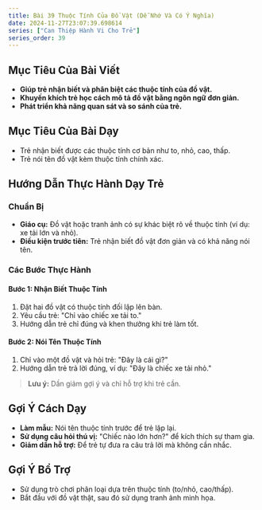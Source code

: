 ```yaml
---
title: Bài 39 Thuộc Tính Của Đồ Vật (Dễ Nhớ Và Có Ý Nghĩa)  
date: 2024-11-27T23:07:39.698614
series: ["Can Thiệp Hành Vi Cho Trẻ"]
series_order: 39
---
```


## Mục Tiêu Của Bài Viết
- **Giúp trẻ nhận biết và phân biệt các thuộc tính của đồ vật.**
- **Khuyến khích trẻ học cách mô tả đồ vật bằng ngôn ngữ đơn giản.**
- **Phát triển khả năng quan sát và so sánh của trẻ.**

## Mục Tiêu Của Bài Dạy
- Trẻ nhận biết được các thuộc tính cơ bản như to, nhỏ, cao, thấp.
- Trẻ nói tên đồ vật kèm thuộc tính chính xác.

## Hướng Dẫn Thực Hành Dạy Trẻ

### Chuẩn Bị
- **Giáo cụ:** Đồ vật hoặc tranh ảnh có sự khác biệt rõ về thuộc tính (ví dụ: xe tải lớn và nhỏ).
- **Điều kiện trước tiên:** Trẻ nhận biết đồ vật đơn giản và có khả năng nói tên.

### Các Bước Thực Hành
#### Bước 1: Nhận Biết Thuộc Tính
1. Đặt hai đồ vật có thuộc tính đối lập lên bàn.
2. Yêu cầu trẻ: "Chỉ vào chiếc xe tải to."
3. Hướng dẫn trẻ chỉ đúng và khen thưởng khi trẻ làm tốt.

#### Bước 2: Nói Tên Thuộc Tính
1. Chỉ vào một đồ vật và hỏi trẻ: "Đây là cái gì?"
2. Hướng dẫn trẻ trả lời đúng, ví dụ: "Đây là chiếc xe tải nhỏ."

> **Lưu ý:** Dần giảm gợi ý và chỉ hỗ trợ khi trẻ cần.

## Gợi Ý Cách Dạy
- **Làm mẫu:** Nói tên thuộc tính trước để trẻ lặp lại.
- **Sử dụng câu hỏi thú vị:** "Chiếc nào lớn hơn?" để kích thích sự tham gia.
- **Giảm dần hỗ trợ:** Để trẻ tự đưa ra câu trả lời mà không cần nhắc.

## Gợi Ý Bổ Trợ
- Sử dụng trò chơi phân loại dựa trên thuộc tính (to/nhỏ, cao/thấp).
- Bắt đầu với đồ vật thật, sau đó sử dụng tranh ảnh minh họa.

